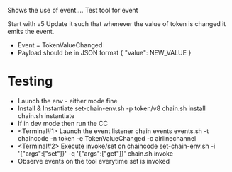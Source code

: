 Shows the use of event....
Test tool for event

Start with v5
Update it such that whenever the value of token is changed it emits the event.
+ Event =  TokenValueChanged
+ Payload should be in JSON format
  { "value": NEW_VALUE }

Testing
=======
+ Launch the env - either mode fine
+ Install & Instantiate
    set-chain-env.sh -p token/v8
    chain.sh install
    chain.sh instantiate
+ If in dev mode then run the CC
+ <Terminal#1> Launch the event listener chain events
    events.sh -t chaincode -n token -e TokenValueChanged -c airlinechannel 
+ <Terminal#2> Execute invoke/set on chaincode
    set-chain-env.sh   -i   '{"args":["set"]}' -q   '{"args":["get"]}'
    chain.sh invoke
+ Observe events on the tool everytime set is invoked



